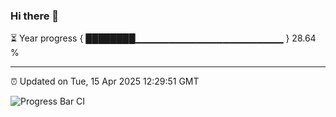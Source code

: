 ### Hi there 👋

⏳ Year progress { ████████▁▁▁▁▁▁▁▁▁▁▁▁▁▁▁▁▁▁▁▁▁▁ } 28.64 %

---

⏰ Updated on Tue, 15 Apr 2025 12:29:51 GMT

![Progress Bar CI](https://github.com/liununu/liununu/workflows/Progress%20Bar%20CI/badge.svg)
